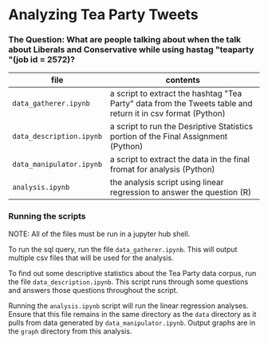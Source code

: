 # Analyzing Tea Party Tweets

### The Question: What are people talking about when the talk about Liberals and Conservative while using hastag "teaparty "(job id = 2572)?

|**file**|**contents**|
|------|------|
|`data_gatherer.ipynb`|a script to extract the hashtag "Tea Party" data from the Tweets table and return it in csv format (Python)|
|`data_description.ipynb`|a script to run the Desriptive Statistics portion of the Final Assignment (Python)|
|`data_manipulator.ipynb`|a script to extract the data in the final fromat for analysis (Python)|
|`analysis.ipynb`|the analysis script using linear regression to answer the question (R)|

### Running the scripts

NOTE: All of the files must be run in a jupyter hub shell.

To run the sql query, run the file `data_gatherer.ipynb`. This will output multiple csv files that will be used for the analysis.

To find out some descriptive statistics about the Tea Party data corpus, run the file `data_description.ipynb`. This script runs through some questions and answers those questions throughout the script.

Running the `analysis.ipynb` script will run the linear regression analyses. Ensure that this file remains in the same directory as the `data` directory as it pulls from data generated by `data_manipulator.ipynb`. Output graphs are in the `graph` directory from this analysis.


